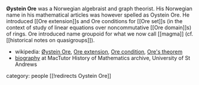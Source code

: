 __Øystein Ore__ was a Norwegian algebraist and graph theorist. His Norwegian name in his mathematical articles was however spelled as Oystein Ore. He introduced [[Ore extension]]s and Ore conditions for [[Ore set]]s (in the context of study of linear equations over noncommutative [[Ore domain]]s) of rings. Ore introduced name groupoid for what we now call [[magma]] (cf. [[historical notes on quasigroups]]).

* wikipedia: [Øystein Ore](http://en.wikipedia.org/wiki/%C3%98ystein_Ore), [Ore extension](http://en.wikipedia.org/wiki/Ore_extension), [Ore condition](http://en.wikipedia.org/wiki/Ore_condition), [Ore's theorem](http://en.wikipedia.org/wiki/Ore%27s_theorem)
* [biography](http://www-history.mcs.st-andrews.ac.uk/Biographies/Ore.html) at MacTutor History of Mathematics archive, University of St Andrews

category: people
[[!redirects Oystein Ore]]